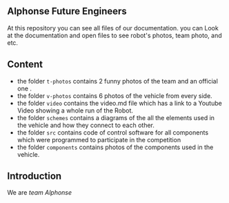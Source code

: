 ## Alphonse Future Engineers

At this repository you can see all files of our documentation. you can Look at the documentation and open files to see robot's photos, team photo, and etc.

## Content

* the folder `t-photos` contains 2 funny photos of the team and an official one . 
* the folder `v-photos` contains 6 photos of the vehicle from every side.
* the folder `video` contains the video.md file which has a link to a Youtube Video showing a whole run of the Robot.
* the folder `schemes` contains a diagrams of the all the elements used in the vehicle and how they connect to each other.
* the folder `src` contains code of control software for all components which were programmed to participate in the competition
* the folder `components` contains photos of the components used in the vehicle.

## Introduction

We are *team Alphonse*  



